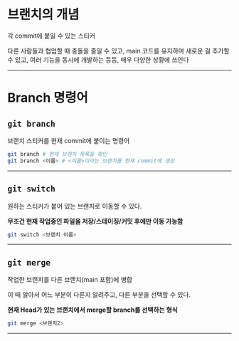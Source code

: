 # 브랜치의 개념

각 commit에 붙일 수 있는 스티커

다른 사람들과 협업할 때 충돌을 줄일 수 있고, main 코드를 유지하며 새로운 걸 추가할 수 있고, 여러 기능을 동시에 개발하는 등등, 매우 다양한 상황에 쓰인다

---

# Branch 명령어

## **`git branch`**

브랜치 스티커를 현재 commit에 붙이는 명령어

```bash
git branch # 현재 브랜치 목록을 확인
git branch <이름> # <이름>이라는 브랜치를 현재 commit에 생성
```

---

## `git switch`

원하는 스티커가 붙어 있는 브랜치로 이동할 수 있다.

**무조건 현재 작업중인 파일을 저장/스테이징/커밋 후에만 이동 가능함**

```bash
git switch <브랜치 이름>
```

---

## `git merge`

작업한 브랜치를 다른 브랜치(main 포함)에 병합

이 때 알아서 어느 부분이 다른지 알려주고, 다른 부분을 선택할 수 있다.

**현재 Head가 있는 브랜치에서 merge할 branch를 선택하는 형식**

```bash
git merge <브랜치2>
```

---